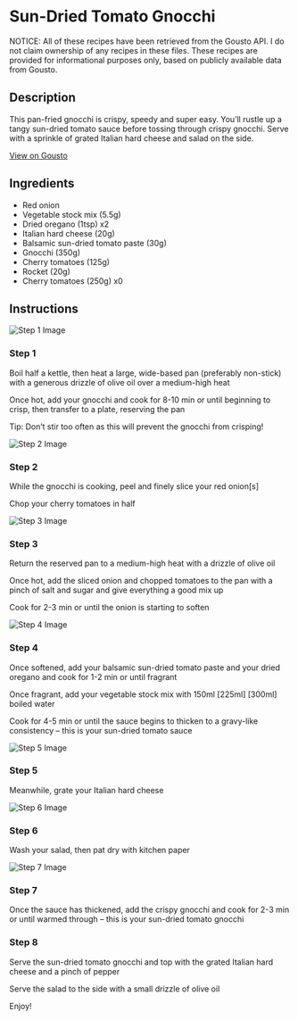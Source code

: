 # Sun-Dried Tomato Gnocchi

NOTICE: All of these recipes have been retrieved from the Gousto API. I do not claim ownership of any recipes in these files. These recipes are provided for informational purposes only, based on publicly available data from Gousto.

## Description

This pan-fried gnocchi is crispy, speedy and super easy. You’ll rustle up a tangy sun-dried tomato sauce before tossing through crispy gnocchi. Serve with a sprinkle of grated Italian hard cheese and salad on the side.

[View on Gousto](https://www.gousto.co.uk/recipes/cookbook/sun-dried-tomato-gnocchi)

## Ingredients

- Red onion
- Vegetable stock mix (5.5g)
- Dried oregano (1tsp) x2
- Italian hard cheese (20g)
- Balsamic sun-dried tomato paste (30g)
- Gnocchi (350g)
- Cherry tomatoes (125g)
- Rocket (20g)
- Cherry tomatoes (250g) x0

## Instructions

![Step 1 Image](https://production-media.gousto.co.uk/cms/recipe-step-image/Step-1-1680079294414-x200.jpg)

### Step 1

Boil half a kettle, then heat a large, wide-based pan (preferably non-stick) with a generous drizzle of olive oil over a medium-high heat

Once hot, add your gnocchi and cook for 8-10 min or until beginning to crisp, then transfer to a plate, reserving the pan

Tip: Don’t stir too often as this will prevent the gnocchi from crisping!

![Step 2 Image](https://production-media.gousto.co.uk/cms/recipe-step-image/Step-2-1680079300757-x200.jpg)

### Step 2

While the gnocchi is cooking, peel and finely slice your red onion[s]

Chop your cherry tomatoes in half

![Step 3 Image](https://production-media.gousto.co.uk/cms/recipe-step-image/Step-3-1680079304128-x200.jpg)

### Step 3

Return the reserved pan to a medium-high heat with a drizzle of olive oil

Once hot, add the sliced onion and chopped tomatoes to the pan with a pinch of salt and sugar and give everything a good mix up

Cook for 2-3 min or until the onion is starting to soften

![Step 4 Image](https://production-media.gousto.co.uk/cms/recipe-step-image/Step-4-1680079307201-x200.jpg)

### Step 4

Once softened, add your balsamic sun-dried tomato paste and your dried oregano and cook for 1-2 min or until fragrant

Once fragrant, add your vegetable stock mix with 150ml <span class="text-purple">[225ml] </span><span class="text-danger">[300ml] </span>boiled water

Cook for 4-5 min or until the sauce begins to thicken to a gravy-like consistency – this is your sun-dried tomato sauce

![Step 5 Image](https://production-media.gousto.co.uk/cms/recipe-step-image/Step-5-1680079311080-x200.jpg)

### Step 5

Meanwhile, grate your Italian hard cheese

![Step 6 Image](https://production-media.gousto.co.uk/cms/recipe-step-image/Step-6-1-1680079314771-x200.jpg)

### Step 6

Wash your salad, then pat dry with kitchen paper

![Step 7 Image](https://production-media.gousto.co.uk/cms/recipe-step-image/Step-7-1680079317951-x200.jpg)

### Step 7

Once the sauce has thickened, add the crispy gnocchi and cook for 2-3 min or until warmed through – this is your sun-dried tomato gnocchi

### Step 8

Serve the sun-dried tomato gnocchi and top with the grated Italian hard cheese and a pinch of pepper

Serve the salad to the side with a small drizzle of olive oil

Enjoy!

